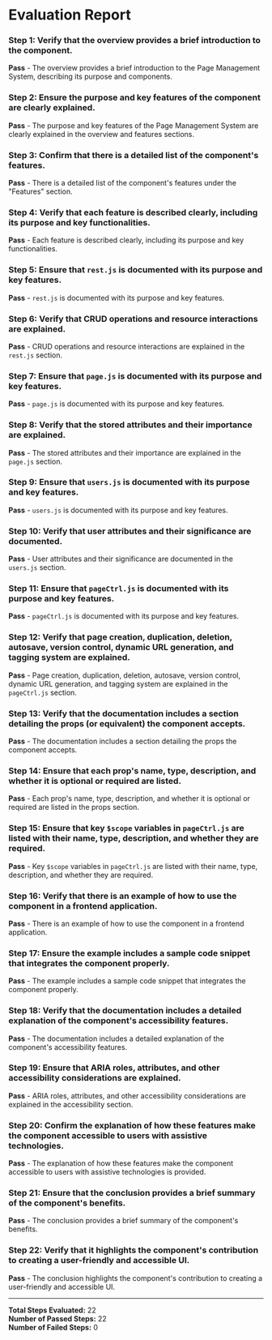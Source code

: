 # Evaluation Report

### Step 1: Verify that the overview provides a brief introduction to the component.
**Pass** - The overview provides a brief introduction to the Page Management System, describing its purpose and components.

### Step 2: Ensure the purpose and key features of the component are clearly explained.
**Pass** - The purpose and key features of the Page Management System are clearly explained in the overview and features sections.

### Step 3: Confirm that there is a detailed list of the component's features.
**Pass** - There is a detailed list of the component's features under the "Features" section.

### Step 4: Verify that each feature is described clearly, including its purpose and key functionalities.
**Pass** - Each feature is described clearly, including its purpose and key functionalities.

### Step 5: Ensure that `rest.js` is documented with its purpose and key features.
**Pass** - `rest.js` is documented with its purpose and key features.

### Step 6: Verify that CRUD operations and resource interactions are explained.
**Pass** - CRUD operations and resource interactions are explained in the `rest.js` section.

### Step 7: Ensure that `page.js` is documented with its purpose and key features.
**Pass** - `page.js` is documented with its purpose and key features.

### Step 8: Verify that the stored attributes and their importance are explained.
**Pass** - The stored attributes and their importance are explained in the `page.js` section.

### Step 9: Ensure that `users.js` is documented with its purpose and key features.
**Pass** - `users.js` is documented with its purpose and key features.

### Step 10: Verify that user attributes and their significance are documented.
**Pass** - User attributes and their significance are documented in the `users.js` section.

### Step 11: Ensure that `pageCtrl.js` is documented with its purpose and key features.
**Pass** - `pageCtrl.js` is documented with its purpose and key features.

### Step 12: Verify that page creation, duplication, deletion, autosave, version control, dynamic URL generation, and tagging system are explained.
**Pass** - Page creation, duplication, deletion, autosave, version control, dynamic URL generation, and tagging system are explained in the `pageCtrl.js` section.

### Step 13: Verify that the documentation includes a section detailing the props (or equivalent) the component accepts.
**Pass** - The documentation includes a section detailing the props the component accepts.

### Step 14: Ensure that each prop's name, type, description, and whether it is optional or required are listed.
**Pass** - Each prop's name, type, description, and whether it is optional or required are listed in the props section.

### Step 15: Ensure that key `$scope` variables in `pageCtrl.js` are listed with their name, type, description, and whether they are required.
**Pass** - Key `$scope` variables in `pageCtrl.js` are listed with their name, type, description, and whether they are required.

### Step 16: Verify that there is an example of how to use the component in a frontend application.
**Pass** - There is an example of how to use the component in a frontend application.

### Step 17: Ensure the example includes a sample code snippet that integrates the component properly.
**Pass** - The example includes a sample code snippet that integrates the component properly.

### Step 18: Verify that the documentation includes a detailed explanation of the component's accessibility features.
**Pass** - The documentation includes a detailed explanation of the component's accessibility features.

### Step 19: Ensure that ARIA roles, attributes, and other accessibility considerations are explained.
**Pass** - ARIA roles, attributes, and other accessibility considerations are explained in the accessibility section.

### Step 20: Confirm the explanation of how these features make the component accessible to users with assistive technologies.
**Pass** - The explanation of how these features make the component accessible to users with assistive technologies is provided.

### Step 21: Ensure that the conclusion provides a brief summary of the component's benefits.
**Pass** - The conclusion provides a brief summary of the component's benefits.

### Step 22: Verify that it highlights the component's contribution to creating a user-friendly and accessible UI.
**Pass** - The conclusion highlights the component's contribution to creating a user-friendly and accessible UI.

---

**Total Steps Evaluated:** 22  
**Number of Passed Steps:** 22  
**Number of Failed Steps:** 0
